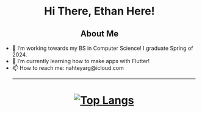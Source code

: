 <html>

<h1 align="center">
    Hi There, Ethan Here!
</h1>


<h2 align="center"> About Me</h2>
<ul>
<li> 🔭 I’m working towards my BS in Computer Science! I graduate Spring of 2024. </li>

<li> 🌱 I’m currently learning how to make apps with Flutter! </li>
    
<li> 📫 How to reach me: nahteyarg@icloud.com </li>

<hr />
<h1 align="center">

[![Top Langs](https://github-readme-stats.vercel.app/api/top-langs/?username=eef-g&count_private=true&theme=gruvbox&langs_count=5)](https://github.com/anuraghazra/github-readme-stats)
</h1>
</html>
